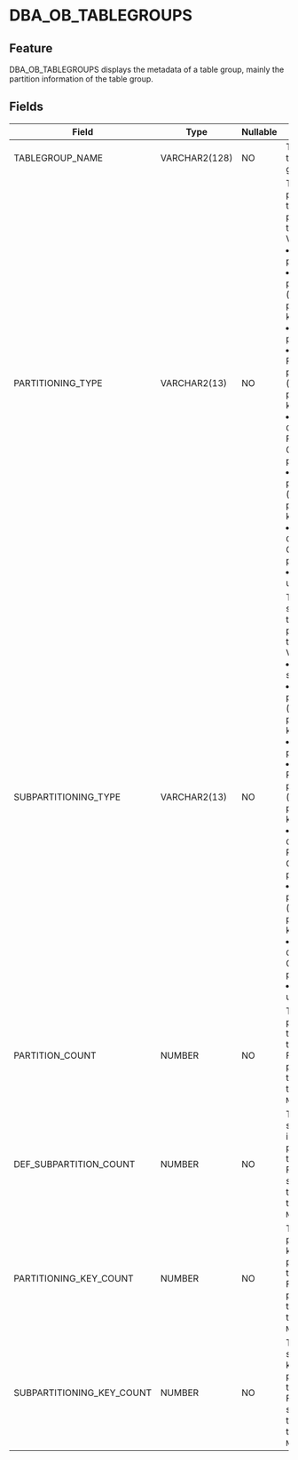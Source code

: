 DBA_OB_TABLEGROUPS
=======================================

Feature
-------------------

DBA_OB_TABLEGROUPS displays the metadata of a table group, mainly the partition information of the table group.

Fields
----------------------



| Field                     | Type          | Nullable | Description                                                                                                                                                                                                                                                                                                                                                                                                                                                                          |
|---------------------------|---------------|----------|--------------------------------------------------------------------------------------------------------------------------------------------------------------------------------------------------------------------------------------------------------------------------------------------------------------------------------------------------------------------------------------------------------------------------------------------------------------------------------------|
| TABLEGROUP_NAME           | VARCHAR2(128) | NO       | The name of the table group.                                                                                                                                                                                                                                                                                                                                                                                                                                                         |
| PARTITIONING_TYPE         | VARCHAR2(13)  | NO       | The partitioning type of the partitioned table group. Valid values: <li> `NONE`: non-partitioning   <li> `HASH`: HASH partitioning (with a single partitioning key)   <li> `KEY`: KEY partitioning   <li> `RANGE`: RANGE partitioning (with a single partitioning key)   <li> `RANGE COLUMNS`: RANGE COLUMNS partitioning   <li> `LIST`: LIST partitioning (with a single partitioning key)   <li> `LIST COLUMNS`: LIST COLUMNS partitioning   <li> `UNKNOWN`: an unknown type       |
| SUBPARTITIONING_TYPE      | VARCHAR2(13)  | NO       | The subpartitioning type of the partitioned table group. Valid values: <li> `NONE`: non-subpartitioning   <li> `HASH`: HASH partitioning (with a single partitioning key)   <li> `KEY`: KEY partitioning   <li> `RANGE`: RANGE partitioning (with a single partitioning key)   <li> `RANGE COLUMNS`: RANGE COLUMNS partitioning   <li> `LIST`: LIST partitioning (with a single partitioning key)   <li> `LIST COLUMNS`: LIST COLUMNS partitioning   <li> `UNKNOWN`: an unknown type |
| PARTITION_COUNT           | NUMBER        | NO       | The number of partitions in the partitioned table group. For a non-partitioned table group, the value is `NULL`.                                                                                                                                                                                                                                                                                                                                                                     |
| DEF_SUBPARTITION_COUNT    | NUMBER        | NO       | The number of subpartitions in the partitioned table group. For a non-subpartitioned table group, the value is `NULL`.                                                                                                                                                                                                                                                                                                                                                               |
| PARTITIONING_KEY_COUNT    | NUMBER        | NO       | The number of partitioning keys for the partitioned table group. For a non-partitioned table group, the value is `NULL`.                                                                                                                                                                                                                                                                                                                                                             |
| SUBPARTITIONING_KEY_COUNT | NUMBER        | NO       | The number of subpartitioning keys for the partitioned table group. For a non-subpartitioned table group, the value is `NULL`.                                                                                                                                                                                                                                                                                                                                                       |


